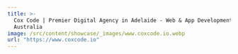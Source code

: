 ```yaml
---
title: >-
  Cox Code | Premier Digital Agency in Adelaide - Web & App Development in
  Australia
image: /src/content/showcase/_images/www.coxcode.io.webp
url: "https://www.coxcode.io"
---
```

